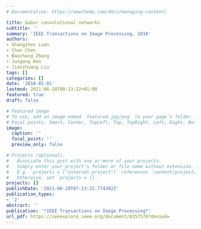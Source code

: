 ```yaml
---
# Documentation: https://wowchemy.com/docs/managing-content/

title: Gabor convolutional networks
subtitle: ''
summary: 'IEEE Transactions on Image Processing, 2018'
authors:
- Shangzhen Luan
- Chen Chen
- Baochang Zhang
- Jungong Han
- Jianzhuang Liu
tags: []
categories: []
date: '2018-01-01'
lastmod: 2021-06-20T08:13:22+01:00
featured: true
draft: false

# Featured image
# To use, add an image named `featured.jpg/png` to your page's folder.
# Focal points: Smart, Center, TopLeft, Top, TopRight, Left, Right, BottomLeft, Bottom, BottomRight.
image:
  caption: ''
  focal_point: ''
  preview_only: false

# Projects (optional).
#   Associate this post with one or more of your projects.
#   Simply enter your project's folder or file name without extension.
#   E.g. `projects = ["internal-project"]` references `content/project/deep-learning/index.md`.
#   Otherwise, set `projects = []`.
projects: []
publishDate: '2021-06-20T07:13:22.774392Z'
publication_types:
- '2'
abstract: ''
publication: '*IEEE Transactions on Image Processing*'
url_pdf: https://ieeexplore.ieee.org/document/8357578?denied=
---
```

